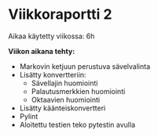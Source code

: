 # Viikkoraportti 2

Aikaa käytetty viikossa: 6h

**Viikon aikana tehty:**

- Markovin ketjuun perustuva sävelvalinta
- Lisätty konvertteriin:
    - Sävellajin huomiointi
    - Palautusmerkkien huomiointi
    - Oktaavien huomiointi
- Lisätty käänteiskonvertteri 
- Pylint
- Aloitettu testien teko pytestin avulla